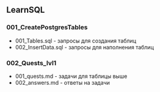 ## LearnSQL

### 001_CreatePostgresTables
- 001_Tables.sql - запросы для создания таблиц
- 002_InsertData.sql - запросы для наполнения таблиц

### 002_Quests_lvl1
- 001_quests.md - задачи для таблицы выше
- 002_answers.md - ответы на задачи